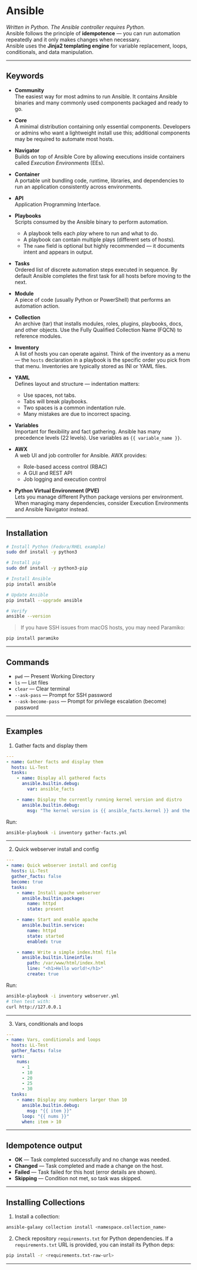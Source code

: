 # Ansible

*Written in Python. The Ansible controller requires Python.*  
Ansible follows the principle of **idempotence** — you can run automation repeatedly and it only makes changes when necessary.  
Ansible uses the **Jinja2 templating engine** for variable replacement, loops, conditionals, and data manipulation.


---

## Keywords

- **Community**  
  The easiest way for most admins to run Ansible. It contains Ansible binaries and many commonly used components packaged and ready to go.

- **Core**  
  A minimal distribution containing only essential components. Developers or admins who want a lightweight install use this; additional components may be required to automate most hosts.

- **Navigator**  
  Builds on top of Ansible Core by allowing executions inside containers called *Execution Environments* (EEs).

- **Container**  
  A portable unit bundling code, runtime, libraries, and dependencies to run an application consistently across environments.

- **API**  
  Application Programming Interface.

- **Playbooks**  
  Scripts consumed by the Ansible binary to perform automation.
  
    - A playbook tells each *play* where to run and what to do.
    - A playbook can contain multiple plays (different sets of hosts).
    - The `name` field is optional but highly recommended — it documents intent and appears in output.

- **Tasks**  
  Ordered list of discrete automation steps executed in sequence. By default Ansible completes the first task for all hosts before moving to the next.

- **Module**  
  A piece of code (usually Python or PowerShell) that performs an automation action.

- **Collection**  
  An archive (tar) that installs modules, roles, plugins, playbooks, docs, and other objects. Use the Fully Qualified Collection Name (FQCN) to reference modules.

- **Inventory**  
  A list of hosts you can operate against. Think of the inventory as a menu — the `hosts` declaration in a playbook is the specific order you pick from that menu. Inventories are typically stored as INI or YAML files.

- **YAML**  
  Defines layout and structure — indentation matters:
  
    - Use spaces, not tabs.
    - Tabs will break playbooks.
    - Two spaces is a common indentation rule.
    - Many mistakes are due to incorrect spacing.

- **Variables**  
  Important for flexibility and fact gathering. Ansible has many precedence levels (22 levels). Use variables as `{{ variable_name }}`.

- **AWX**  
  A web UI and job controller for Ansible. AWX provides:
    - Role-based access control (RBAC)
    - A GUI and REST API
    - Job logging and execution control

- **Python Virtual Environment (PVE)**  
  Lets you manage different Python package versions per environment. When managing many dependencies, consider Execution Environments and Ansible Navigator instead.

---

## Installation

```bash
# Install Python (Fedora/RHEL example)
sudo dnf install -y python3

# Install pip
sudo dnf install -y python3-pip

# Install Ansible
pip install ansible

# Update Ansible
pip install --upgrade ansible

# Verify
ansible --version
```

> If you have SSH issues from macOS hosts, you may need Paramiko:
```bash
pip install paramiko
```

---

## Commands

- `pwd` — Present Working Directory  
- `ls` — List files  
- `clear` — Clear terminal  
- `--ask-pass` — Prompt for SSH password  
- `--ask-become-pass` — Prompt for privilege escalation (become) password

---

## Examples

1. Gather facts and display them
```yaml
---
- name: Gather facts and display them
  hosts: LL-Test
  tasks:
    - name: Display all gathered facts
      ansible.builtin.debug:
        var: ansible_facts

    - name: Display the currently running kernel version and distro
      ansible.builtin.debug:
        msg: "The kernel version is {{ ansible_facts.kernel }} and the distribution is {{ ansible_facts.distribution }}"
```
Run:
```bash
ansible-playbook -i inventory gather-facts.yml
```

---

2. Quick webserver install and config
```yaml
---
- name: Quick webserver install and config
  hosts: LL-Test
  gather_facts: false
  become: true
  tasks:
    - name: Install apache webserver
      ansible.builtin.package:
        name: httpd
        state: present

    - name: Start and enable apache
      ansible.builtin.service:
        name: httpd
        state: started
        enabled: true

    - name: Write a simple index.html file
      ansible.builtin.lineinfile:
        path: /var/www/html/index.html
        line: "<h1>Hello world!</h1>"
        create: true
```
Run:
```bash
ansible-playbook -i inventory webserver.yml
# then test with:
curl http://127.0.0.1
```

---

3. Vars, conditionals and loops
```yaml
---
- name: Vars, conditionals and loops
  hosts: LL-Test
  gather_facts: false
  vars:
    nums:
      - 1
      - 10
      - 20
      - 25
      - 30
  tasks:
    - name: Display any numbers larger than 10
      ansible.builtin.debug:
        msg: "{{ item }}"
      loop: "{{ nums }}"
      when: item > 10
```

---

## Idempotence output

- **OK** — Task completed successfully and no change was needed.  
- **Changed** — Task completed and made a change on the host.  
- **Failed** — Task failed for this host (error details are shown).  
- **Skipping** — Condition not met, so task was skipped.

---

## Installing Collections

1. Install a collection:
```bash
ansible-galaxy collection install <namespace.collection_name>
```
2. Check repository `requirements.txt` for Python dependencies. If a `requirements.txt` URL is provided, you can install its Python deps:
```bash
pip install -r <requirements.txt-raw-url>
```

---


